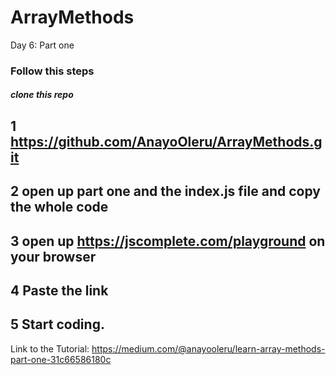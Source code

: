 # ArrayMethods

Day 6: Part one

### Follow this steps

##### clone this repo
## 1 https://github.com/AnayoOleru/ArrayMethods.git

## 2 open up part one and the index.js file and copy the whole code

## 3 open up https://jscomplete.com/playground on your browser

## 4 Paste the link

## 5 Start coding.

Link to the Tutorial: 
https://medium.com/@anayooleru/learn-array-methods-part-one-31c66586180c

